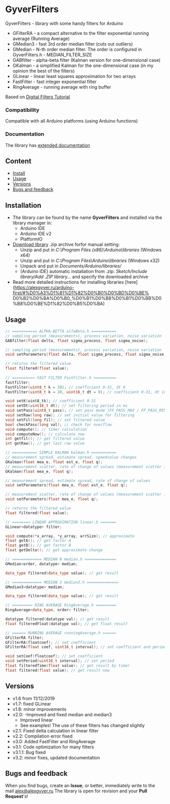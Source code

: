 # GyverFilters
GyverFilters - library with some handy filters for Arduino
- GFilterRA - a compact alternative to the filter exponential running average (Running Average)
- GMedian3 - fast 3rd order median filter (cuts out outliers)
- GMedian - N-th order median filter. The order is configured in GyverFilters.h - MEDIAN_FILTER_SIZE
- GABfilter - alpha-beta filter (Kalman version for one-dimensional case)
- GKalman - a simplified Kalman for the one-dimensional case (in my opinion the best of the filters)
- GLinear - linear least squares approximation for two arrays
- FastFilter - fast integer exponential filter
- RingAverage - running average with ring buffer

Based on [Digital Filters Tutorial](https://alexgyver.ru/lessons/filters/)

### Compatibility
Compatible with all Arduino platforms (using Arduino functions)

### Documentation
The library has [extended documentation](https://alexgyver.ru/GyverFilters/)

## Content
- [Install](#install)
- [Usage](#usage)
- [Versions](#versions)
- [Bugs and feedback](#feedback)

<a id="install"></a>
## Installation
- The library can be found by the name **GyverFilters** and installed via the library manager in:
    - Arduino IDE
    - Arduino IDE v2
    - PlatformIO
- [Download library](https://github.com/GyverLibs/GyverFilters/archive/refs/heads/main.zip) .zip archive forfor manual setting:
    - Unzip and put in *C:\Program Files (x86)\Arduino\libraries* (Windows x64)
    - Unzip and put in *C:\Program Files\Arduino\libraries* (Windows x32)
    - Unpack and put in *Documents/Arduino/libraries/*
    - (Arduino IDE) automatic installation from .zip: *Sketch/Include library/Add .ZIP library…* and specify the downloaded archive
- Read more detailed instructions for installing libraries [here] (https://alexgyver.ru/arduino-first/#%D0%A3%D1%81%D1%82%D0%B0%D0%BD%D0%BE% D0%B2%D0%BA%D0%B0_%D0%B1%D0%B8%D0%B1%D0%BB%D0%B8%D0%BE%D1%82%D0%B5%D0%BA)

<a id="usage"></a>
## Usage
```cpp
// =========== ALPHA-BETTA alfaBeta.h ===========
// sampling period (measurements), process variation, noise variation
GABfilter(float delta, float sigma_process, float sigma_noise);

// sampling period (measurements), process variation, noise variation
void setParameters(float delta, float sigma_process, float sigma_noise);

// returns the filtered value
float filtered(float value);
    
// ========== FAST FILTER FastFilter.h ==========
fastfilter;
FastFilter(uint8_t k = 20); // coefficient 0-31, dt 0
FastFilter(uint8_t k = 20, uint16_t dt = 0); // coefficient 0-31, dt in milliseconds

void setK(uint8_tk); // coefficient 0-31
void setDt(uint16_t dt); // set filtering period in ms
void setPass(uint8_t pass); // set pass mode (FF_PASS_MAX / FF_PASS_MIN)
void setRaw(long raw); // set initial value for filtering
void setFil(long fil); // set filtered value
bool checkPass(long val); // check for overflow
void compute(); // timer calculation
void computeNow(); // calculate now
int getfil(); // get filtered value
int getRaw(); // get last raw value

// =========== SIMPLE KALMAN kalman.h ===========
// measurement spread, estimate spread, speedvalue changes
GKalman(float mea_e, float est_e, float q);
// measurement scatter, rate of change of values ​​(measurement scatter is taken equal to the estimate scatter)
GKalman(float mea_e, float q);

// measurement spread, estimate spread, rate of change of values
void setParameters(float mea_e, float est_e, float q);

// measurement scatter, rate of change of values ​​(measurement scatter is taken equal to the estimate scatter)
void setParameters(float mea_e, float q);

// returns the filtered value
float filtered(float value);

// ======== LINEAR APPROXIMATION linear.h =======
GLinear<datatype> filter;

void compute(*x_array, *y_array, arrSize); // approximate
float getA(); // get factor A
float getB(); // get factor B
float getDelta(); // get approximate change

// ============= MEDIAN N median.h ==============
GMedian<order, datatype> median;

data_type filtered(data_type value); // get result

// ============= MEDIAN 3 median3.h ==============
GMedian3<datatype> median;

data_type filtered(data_type value); // get result

// ========= RING AVERAGE RingAverage.h =========
RingAverage<data_type, order> filter;

datatype filtered(datatype val); // get result
float filteredFloat(datatype val); // get float result

// ====== RUNNING AVERAGE runningAverage.h ======
GFilterRA filter;
GFilterRA(floatcoef); // set coefficient
GFilterRA(float coef, uint16_t interval); // set coefficient and period

void setCoef(floatcoef); // set coefficient
void setPeriod(uint16_t interval); // set period
float filteredTime(float value); // get result by timer
float filtered(float value); // get result now
```

<a id="versions"></a>
## Versions
- v1.6 from 11/12/2019
- v1.7: fixed GLinear
- v1.8: minor improvements
- v2.0:
    -Improved and fixed median and median3
    - Improved linear
    - See examples! The use of these filters has changed slightly
- v2.1: Fixed delta calculation in linear filter
- v2.2: Compilation error fixed
- v3.0: Added FastFilter and RingAverage
- v3.1: Code optimization for many filters
- v3.1.1: Bug fixed
- v3.2: minor fixes, updated documentation

<a id="feedback"></a>
## Bugs and feedback
When you find bugs, create an **Issue**, or better, immediately write to the mail [alex@alexgyver.ru](mailto:alex@alexgyver.ru)
The library is open for revision and your **Pull Request**'s!